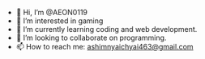 - 👋 Hi, I’m @AEON0119
- 👀 I’m interested in gaming
- 🌱 I’m currently learning coding and web development.
- 💞️ I’m looking to collaborate on programming.
- 📫 How to reach me: ashimnyaichyai463@gmail.com

<!---
AEON0119/AEON0119 is a ✨ special ✨ repository because its `README.md` (this file) appears on your GitHub profile.
You can click the Preview link to take a look at your changes.
--->
